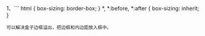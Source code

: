 1、```
html {
  box-sizing: border-box;
}
*, *:before, *:after {
  box-sizing: inherit;
}
```
可以解决盒子边框溢出，把边框和内边距放入框中。